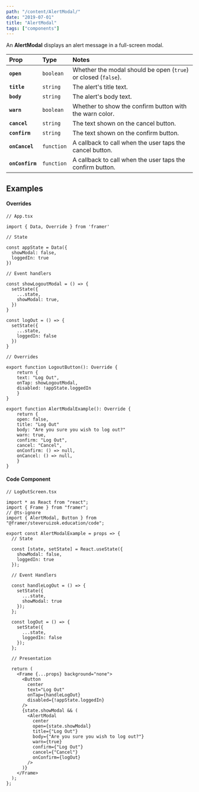 ```yaml
---
path: "/content/AlertModal/"
date: "2019-07-01"
title: "AlertModal"
tags: ["components"]
---
```


An **AlertModal** displays an alert message in a full-screen modal.

| Prop            | Type       | Notes                                                          |
| :-------------- | :--------- | :------------------------------------------------------------- |
| **`open`**      | `boolean`  | Whether the modal should be open (`true`) or closed (`false`). |
| **`title`**     | `string`   | The alert's title text.                                        |
| **`body`**      | `string`   | The alert's body text.                                         |
| **`warn`**      | `boolean`  | Whether to show the confirm button with the warn color.        |
| **`cancel`**    | `string`   | The text shown on the cancel button.                           |
| **`confirm`**   | `string`   | The text shown on the confirm button.                          |
| **`onCancel`**  | `function` | A callback to call when the user taps the cancel button.       |
| **`onConfirm`** | `function` | A callback to call when the user taps the confirm button.      |

## Examples

#### Overrides

```tsx
// App.tsx

import { Data, Override } from 'framer'

// State

const appState = Data({
  showModal: false,
  loggedIn: true
})

// Event handlers

const showLogoutModal = () => {
  setState({
    ...state,
    showModal: true,
  })
}

const logOut = () => {
  setState({
    ...state,
    loggedIn: false
  })
}

// Overrides

export function LogoutButton(): Override {
	return {
    text: "Log Out",
    onTap: showLogoutModal,
    disabled: !appState.loggedIn
	}
}

export function AlertModalExample(): Override {
	return {
    open: false,
    title: "Log Out"
    body: "Are you sure you wish to log out?"
    warn: true,
    confirm: "Log Out",
    cancel: "Cancel",
    onConfirm: () => null,
    onCancel: () => null,
	}
}
```

#### Code Component

```tsx
// LogOutScreen.tsx

import * as React from "react";
import { Frame } from "framer";
// @ts-ignore
import { AlertModal, Button } from "@framer/steveruizok.education/code";

export const AlertModalExample = props => {
  // State

  const [state, setState] = React.useState({
    showModal: false,
    loggedIn: true
  });

  // Event Handlers

  const handleLogOut = () => {
    setState({
      ...state,
      showModal: true
    });
  };

  const logOut = () => {
    setState({
      ...state,
      loggedIn: false
    });
  };

  // Presentation

  return (
    <Frame {...props} background="none">
      <Button
        center
        text="Log Out"
        onTap={handleLogOut}
        disabled={!appState.loggedIn}
      />
      {state.showModal && (
        <AlertModal
          center
          open={state.showModal}
          title={"Log Out"}
          body={"Are you sure you wish to log out?"}
          warn={true}
          confirm={"Log Out"}
          cancel={"Cancel"}
          onConfirm={logOut}
        />
      )}
    </Frame>
  );
};
```
